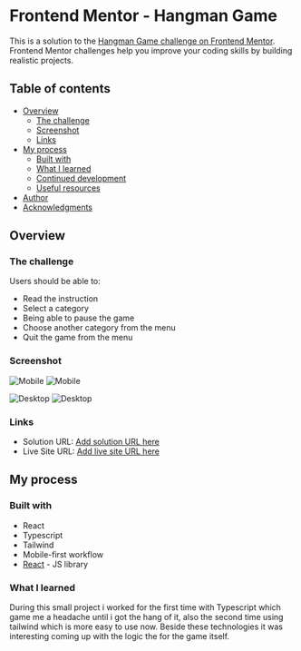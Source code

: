 # Frontend Mentor - Hangman Game

This is a solution to the [Hangman Game challenge on Frontend Mentor](https://www.frontendmentor.io/challenges/hangman-game-rsQiSVLGWn/hub). Frontend Mentor challenges help you improve your coding skills by building realistic projects. 

## Table of contents

- [Overview](#overview)
  - [The challenge](#the-challenge)
  - [Screenshot](#screenshot)
  - [Links](#links)
- [My process](#my-process)
  - [Built with](#built-with)
  - [What I learned](#what-i-learned)
  - [Continued development](#continued-development)
  - [Useful resources](#useful-resources)
- [Author](#author)
- [Acknowledgments](#acknowledgments)


## Overview

### The challenge

Users should be able to:

- Read the instruction
- Select a category 
- Being able to pause the game
- Choose another category from the menu
- Quit the game from the menu


### Screenshot

![Mobile](./src/assets/ss/mobile.png)
![Mobile](./src/assets/ss/mobile2.png)

![Desktop](./src/assets/ss/desktop1.png)
![Desktop](./src/assets/ss/desktop22.png)


### Links

- Solution URL: [Add solution URL here](https://www.frontendmentor.io/solutions/my-solution-to-this-challenge-q9DHdxoQ1u)
- Live Site URL: [Add live site URL here](https://hangman-sepia.vercel.app/)

## My process

### Built with

- React
- Typescript
- Tailwind
- Mobile-first workflow
- [React](https://reactjs.org/) - JS library

### What I learned

During this small project i worked for the first time with Typescript which game me a headache until i got the hang of it, also the second time using tailwind which is more easy to use now.
Beside these technologies it was interesting coming up with the logic the for the game itself.



